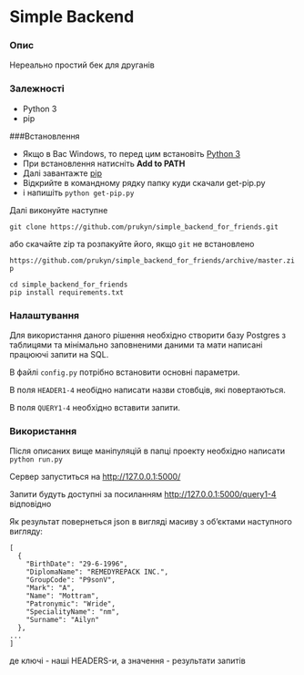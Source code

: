 # Simple Backend

### Опис
Нереально простий бек для друганів

### Залежності
- Python 3
- pip

###Встановлення
- Якщо в Вас Windows, то перед цим встановіть [Python 3](https://www.python.org/downloads/windows/)
- При встановлення натисніть **Add to PATH**
- Далі завантажте [pip](https://bootstrap.pypa.io/get-pip.py)
- Відкрийте в командному рядку папку куди скачали get-pip.py
- і напишіть ``python get-pip.py``

Далі виконуйте наступне

``git clone https://github.com/prukyn/simple_backend_for_friends.git``

або скачайте zip та розпакуйте його, якщо ``git`` не встановлено

 ``https://github.com/prukyn/simple_backend_for_friends/archive/master.zip``

```
cd simple_backend_for_friends
pip install requirements.txt
```

### Налаштування 
Для використання даного рішення необхідно створити базу Postgres з таблицями та
мінімально заповненими даними та мати написані працюючі запити на SQL.

В файлі `config.py` потрібно встановити основні параметри.

В поля ``HEADER1-4`` необідно написати назви стовбців, які повертаються.

В поля ``QUERY1-4`` необхідно вставити запити.

### Використання
Після описаних вище маніпуляцій в папці проекту необхідно написати
``python run.py``

Сервер запуститься на http://127.0.0.1:5000/ 

Запити будуть доступні за посиланням http://127.0.0.1:5000/query1-4 відповідно

Як результат повернеться json в вигляді масиву з обʼєктами
наступного вигляду:
```
[
  {
    "BirthDate": "29-6-1996", 
    "DiplomaName": "REMEDYREPACK INC.", 
    "GroupCode": "P9sonV", 
    "Mark": "A", 
    "Name": "Mottram", 
    "Patronymic": "Wride", 
    "SpecialityName": "nm", 
    "Surname": "Ailyn"
  },
...
]
```
де ключі - наші HEADERS-и, а значення - результати запитів